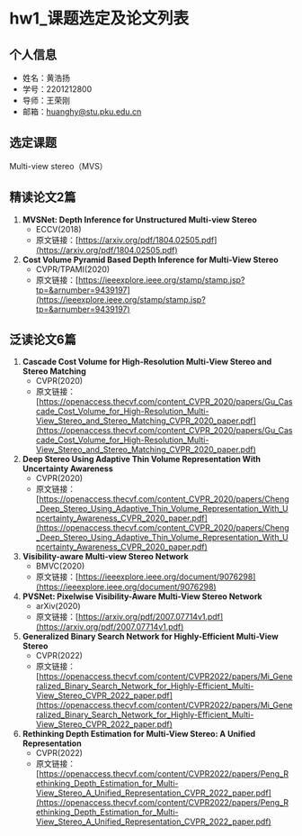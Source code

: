 # hw1_课题选定及论文列表

## 个人信息

- 姓名：黄浩扬
- 学号：2201212800
- 导师：王荣刚
- 邮箱：huanghy@stu.pku.edu.cn

## 选定课题

Multi-view stereo（MVS）

## 精读论文2篇

1. **MVSNet: Depth Inference for Unstructured Multi-view Stereo**
    - ECCV(2018)
    - 原文链接：[https://arxiv.org/pdf/1804.02505.pdf](https://arxiv.org/pdf/1804.02505.pdf)
2. **Cost Volume Pyramid Based Depth Inference for Multi-View Stereo**
    - CVPR/TPAMI(2020)
    - 原文链接：[https://ieeexplore.ieee.org/stamp/stamp.jsp?tp=&arnumber=9439197](https://ieeexplore.ieee.org/stamp/stamp.jsp?tp=&arnumber=9439197)

## 泛读论文6篇

1. **Cascade Cost Volume for High-Resolution Multi-View Stereo and Stereo Matching**
    - CVPR(2020)
    - 原文链接：[https://openaccess.thecvf.com/content_CVPR_2020/papers/Gu_Cascade_Cost_Volume_for_High-Resolution_Multi-View_Stereo_and_Stereo_Matching_CVPR_2020_paper.pdf](https://openaccess.thecvf.com/content_CVPR_2020/papers/Gu_Cascade_Cost_Volume_for_High-Resolution_Multi-View_Stereo_and_Stereo_Matching_CVPR_2020_paper.pdf)
2. **Deep Stereo Using Adaptive Thin Volume Representation With Uncertainty Awareness**
    - CVPR(2020)
    - 原文链接：[https://openaccess.thecvf.com/content_CVPR_2020/papers/Cheng_Deep_Stereo_Using_Adaptive_Thin_Volume_Representation_With_Uncertainty_Awareness_CVPR_2020_paper.pdf](https://openaccess.thecvf.com/content_CVPR_2020/papers/Cheng_Deep_Stereo_Using_Adaptive_Thin_Volume_Representation_With_Uncertainty_Awareness_CVPR_2020_paper.pdf)
3. **Visibility-aware Multi-view Stereo Network**
    - BMVC(2020)
    - 原文链接：[https://ieeexplore.ieee.org/document/9076298](https://ieeexplore.ieee.org/document/9076298)
4. **PVSNet: Pixelwise Visibility-Aware Multi-View Stereo Network**
    - arXiv(2020)
    - 原文链接：[https://arxiv.org/pdf/2007.07714v1.pdf](https://arxiv.org/pdf/2007.07714v1.pdf)
5. **Generalized Binary Search Network for Highly-Efficient Multi-View Stereo**
    - CVPR(2022)
    - 原文链接：[https://openaccess.thecvf.com/content/CVPR2022/papers/Mi_Generalized_Binary_Search_Network_for_Highly-Efficient_Multi-View_Stereo_CVPR_2022_paper.pdf](https://openaccess.thecvf.com/content/CVPR2022/papers/Mi_Generalized_Binary_Search_Network_for_Highly-Efficient_Multi-View_Stereo_CVPR_2022_paper.pdf)
6. **Rethinking Depth Estimation for Multi-View Stereo: A Unified Representation**
    - CVPR(2022)
    - 原文链接：[https://openaccess.thecvf.com/content/CVPR2022/papers/Peng_Rethinking_Depth_Estimation_for_Multi-View_Stereo_A_Unified_Representation_CVPR_2022_paper.pdf](https://openaccess.thecvf.com/content/CVPR2022/papers/Peng_Rethinking_Depth_Estimation_for_Multi-View_Stereo_A_Unified_Representation_CVPR_2022_paper.pdf)